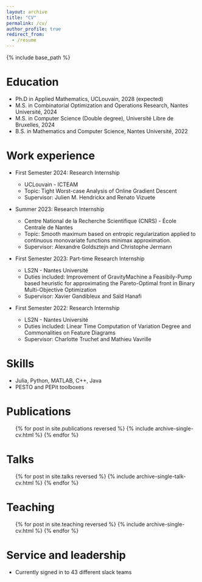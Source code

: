```yaml
---
layout: archive
title: "CV"
permalink: /cv/
author_profile: true
redirect_from:
  - /resume
---
```


{% include base_path %}

Education
======
* Ph.D in Applied Mathematics, UCLouvain, 2028 (expected)
* M.S. in Combinatorial Optimization and Operations Research, Nantes Université, 2024
* M.S. in Computer Science (Double degree), Université Libre de Bruxelles, 2024
* B.S. in Mathematics and Computer Science, Nantes Université, 2022

Work experience
======
* First Semester 2024: Research Internship
  * UCLouvain - ICTEAM
  * Topic: Tight Worst-case Analysis of Online Gradient Descent
  * Supervisor: Julien M. Hendrickx and Renato Vizuete

* Summer 2023: Research Internship
  * Centre National de la Recherche Scientifique (CNRS) - École Centrale de Nantes
  * Topic:  Smooth maximum based on entropic regularization applied to continuous monovariate functions minimax approximation.
  * Supervisor: Alexandre Goldsztejn and Christophe Jermann
 
* First Semester 2023: Part-time Research Internship
  * LS2N - Nantes Université
  * Duties included: Improvement of GravityMachine a Feasibily-Pump based heuristic for approximating the Pareto-Optimal front in Binary Multi-Objective Optimization
  * Supervisor: Xavier Gandibleux and Saïd Hanafi 

* First Semester 2022: Research Internship
  * LS2N - Nantes Université
  * Duties included: Linear Time Computation of Variation Degree and Commonalities on Feature Diagrams
  * Supervisor: Charlotte Truchet and Mathieu Vavrille
  
Skills
======
* Julia, Python, MATLAB, C++, Java 
* PESTO and PEPit toolboxes

Publications
======
  <ul>{% for post in site.publications reversed %}
    {% include archive-single-cv.html %}
  {% endfor %}</ul>
  
Talks
======
  <ul>{% for post in site.talks reversed %}
    {% include archive-single-talk-cv.html  %}
  {% endfor %}</ul>
  
Teaching
======
  <ul>{% for post in site.teaching reversed %}
    {% include archive-single-cv.html %}
  {% endfor %}</ul>
  
Service and leadership
======
* Currently signed in to 43 different slack teams
